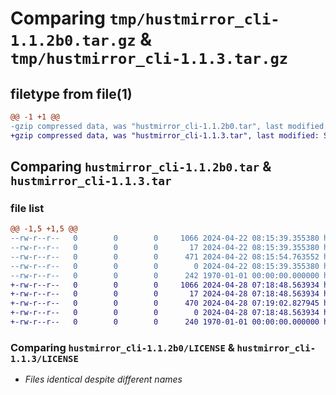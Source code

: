 # Comparing `tmp/hustmirror_cli-1.1.2b0.tar.gz` & `tmp/hustmirror_cli-1.1.3.tar.gz`

## filetype from file(1)

```diff
@@ -1 +1 @@
-gzip compressed data, was "hustmirror_cli-1.1.2b0.tar", last modified: Mon Apr 22 08:15:54 2024, max compression
+gzip compressed data, was "hustmirror_cli-1.1.3.tar", last modified: Sun Apr 28 07:19:02 2024, max compression
```

## Comparing `hustmirror_cli-1.1.2b0.tar` & `hustmirror_cli-1.1.3.tar`

### file list

```diff
@@ -1,5 +1,5 @@
--rw-r--r--   0        0        0     1066 2024-04-22 08:15:39.355380 hustmirror_cli-1.1.2b0/LICENSE
--rw-r--r--   0        0        0       17 2024-04-22 08:15:39.355380 hustmirror_cli-1.1.2b0/README.md
--rw-r--r--   0        0        0      471 2024-04-22 08:15:54.763552 hustmirror_cli-1.1.2b0/pyproject.toml
--rw-r--r--   0        0        0        0 2024-04-22 08:15:39.355380 hustmirror_cli-1.1.2b0/src/hustmirror_cli/__init__.py
--rw-r--r--   0        0        0      242 1970-01-01 00:00:00.000000 hustmirror_cli-1.1.2b0/PKG-INFO
+-rw-r--r--   0        0        0     1066 2024-04-28 07:18:48.563934 hustmirror_cli-1.1.3/LICENSE
+-rw-r--r--   0        0        0       17 2024-04-28 07:18:48.563934 hustmirror_cli-1.1.3/README.md
+-rw-r--r--   0        0        0      470 2024-04-28 07:19:02.827945 hustmirror_cli-1.1.3/pyproject.toml
+-rw-r--r--   0        0        0        0 2024-04-28 07:18:48.563934 hustmirror_cli-1.1.3/src/hustmirror_cli/__init__.py
+-rw-r--r--   0        0        0      240 1970-01-01 00:00:00.000000 hustmirror_cli-1.1.3/PKG-INFO
```

### Comparing `hustmirror_cli-1.1.2b0/LICENSE` & `hustmirror_cli-1.1.3/LICENSE`

 * *Files identical despite different names*

